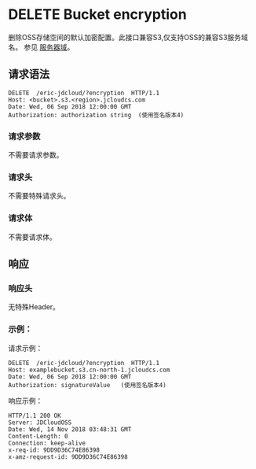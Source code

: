# DELETE Bucket encryption
 删除OSS存储空间的默认加密配置。此接口兼容S3,仅支持OSS的兼容S3服务域名。
参见 [服务器域](https://docs.jdcloud.com/cn/object-storage-service/regions-and-endpoints)。
 
## 请求语法
 
```
DELETE  /eric-jdcloud/?encryption  HTTP/1.1
Host: <bucket>.s3.<region>.jcloudcs.com
Date: Wed, 06 Sep 2018 12:00:00 GMT
Authorization: authorization string  (使用签名版本4)

```
###  请求参数

不需要请求参数。

###  请求头

不需要特殊请求头。

###  请求体

不需要请求体。

## 响应

### 响应头

 无特殊Header。
 
### 示例：

  请求示例：
  
```
DELETE  /eric-jdcloud/?encryption  HTTP/1.1
Host: examplebucket.s3.cn-north-1.jcloudcs.com
Date: Wed, 06 Sep 2018 12:00:00 GMT
Authorization: signatureValue   (使用签名版本4)

```

响应示例：
  
```
HTTP/1.1 200 OK
Server: JDCloudOSS
Date: Wed, 14 Nov 2018 03:48:31 GMT
Content-Length: 0
Connection: keep-alive
x-req-id: 9DD9D36C74E86398
x-amz-request-id: 9DD9D36C74E86398


```

  
  
  
  


